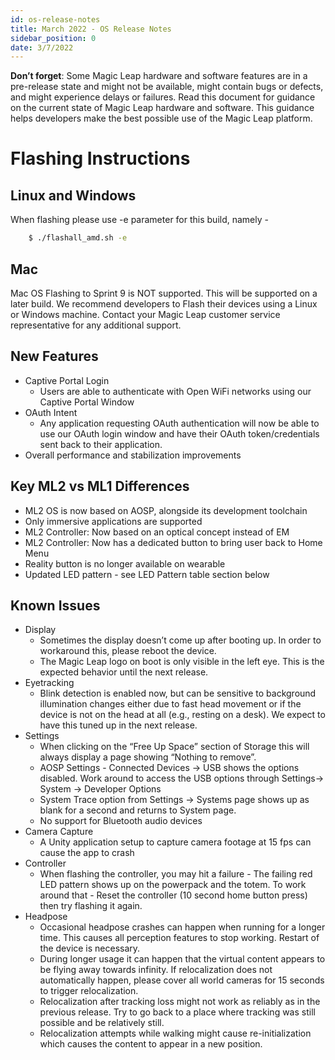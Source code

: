 ```yaml
---
id: os-release-notes
title: March 2022 - OS Release Notes
sidebar_position: 0
date: 3/7/2022
---
```



**Don’t forget**: Some Magic Leap hardware and software features are in a pre-release state and might not be available, might contain bugs or defects, and might experience delays or failures. Read this document for guidance on the current state of Magic Leap hardware and software. This guidance helps developers make the best possible use of the Magic Leap platform. 

# Flashing Instructions
## Linux and Windows
When flashing please use -e parameter for this build, namely - 
``` bash
	$ ./flashall_amd.sh -e
```
## Mac
Mac OS Flashing to Sprint 9 is NOT supported. This will be supported on a later build. We recommend developers to Flash their devices using a Linux or Windows machine. Contact your Magic Leap customer service representative for any additional support. 

## New Features
- Captive Portal Login
    - Users are able to authenticate with Open WiFi networks using our Captive Portal Window
- OAuth Intent
    - Any application requesting OAuth authentication will now be able to use our OAuth login window and have their OAuth token/credentials sent back to their application.
- Overall performance and stabilization improvements

## Key ML2 vs ML1 Differences
- ML2 OS is now based on AOSP, alongside its development toolchain
- Only immersive applications are supported
- ML2 Controller: Now based on an optical concept instead of EM
- ML2 Controller: Now has a dedicated button to bring user back to Home Menu
- Reality button is no longer available on wearable
- Updated LED pattern - see LED Pattern table section below

## Known Issues
- Display
     - Sometimes the display doesn’t come up after booting up. In order to workaround this, please reboot the device.
    - The Magic Leap logo on boot is only visible in the left eye. This is the expected behavior until the next release.
- Eyetracking
    - Blink detection is enabled now, but can be sensitive to background illumination changes either due to fast head movement or if the device is not on the head at all (e.g., resting on a desk). We expect to have this tuned up in the next release.
- Settings
    - When clicking on the “Free Up Space” section of Storage this will always display a page showing “Nothing to remove”. 
    - AOSP Settings - Connected Devices -> USB shows the options disabled.  Work around to access the USB options through Settings-> System -> Developer Options 
    - System Trace option from Settings -> Systems page shows up as blank for a second and returns to System page.
    - No support for Bluetooth audio devices
- Camera Capture 
    - A Unity application setup to capture camera footage at 15 fps can cause the app to crash
- Controller
    - When flashing the controller, you may hit a failure - The failing red LED pattern shows up on the powerpack and the totem. To work around that - Reset the controller (10 second home button press) then try flashing it again.
- Headpose
    - Occasional headpose crashes can happen when running for a longer time. This causes all perception features to stop working. Restart of the device is necessary.
    - During longer usage it can happen that the virtual content appears to be flying away towards infinity. If relocalization does not automatically happen, please cover all world cameras for 15 seconds to trigger relocalization.
    - Relocalization after tracking loss might not work as reliably as in the previous release. Try to go back to a place where tracking was still possible and be relatively still.
    - Relocalization attempts while walking might cause re-initialization which causes the content to appear in a new position.

